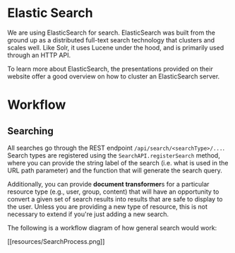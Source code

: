 # Elastic Search

We are using ElasticSearch for search. ElasticSearch was built from the ground up as a distributed full-text search technology that clusters and scales well. Like Solr, it uses Lucene under the hood, and is primarily used through an HTTP API.

To learn more about ElasticSearch, the presentations provided on their website offer a good overview on how to cluster an ElasticSearch server.

# Workflow

## Searching

All searches go through the REST endpoint `/api/search/<searchType>/...`. Search types are registered using the `SearchAPI.registerSearch` method, where you can provide the string label of the search (i.e. what is used in the URL path parameter) and the function that will generate the search query.

Additionally, you can provide **document transformer**s for a particular resource type (e.g., user, group, content) that will have an opportunity to convert a given set of search results into results that are safe to display to the user. Unless you are providing a new type of resource, this is not necessary to extend if you're just adding a new search.

The following is a workflow diagram of how general search would work:

[[resources/SearchProcess.png]]